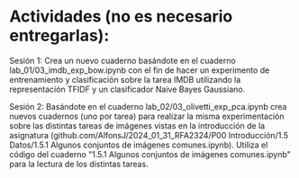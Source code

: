 # Actividades (no es necesario entregarlas):

Sesión 1: Crea un nuevo cuaderno basándote en el cuaderno lab_01/03_imdb_exp_bow.ipynb con el fin de hacer un experimento de entrenamiento y clasificación sobre la tarea IMDB utilizando la representación TFIDF y un clasificador Naive Bayes Gaussiano.

Sesión 2: Basándote en el cuaderno lab_02/03_olivetti_exp_pca.ipynb crea nuevos cuadernos (uno por tarea) para realizar la misma experimentación sobre las distintas tareas de imágenes vistas en la introducción de la asignatura (github.com/AlfonsJ/2024_01_31_RFA2324/P00 Introducción/1.5 Datos/1.5.1 Algunos conjuntos de imágenes comunes.ipynb). Utiliza el código del cuaderno "1.5.1 Algunos conjuntos de imágenes comunes.ipynb" para la lectura de los distintas tareas.
